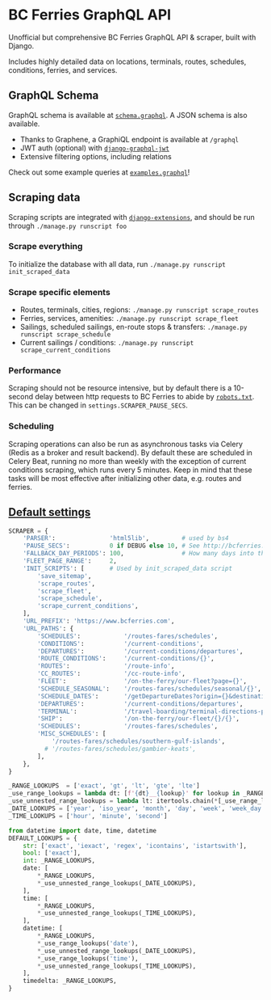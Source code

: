 # BC Ferries GraphQL API
Unofficial but comprehensive BC Ferries GraphQL API &amp; scraper, built with Django.


Includes highly detailed data on locations, terminals, routes, schedules, conditions, ferries, and services.

## GraphQL Schema
GraphQL schema is available at [`schema.graphql`](schema.graphql). A JSON schema is also available.

- Thanks to Graphene, a GraphiQL endpoint is available at `/graphql`
- JWT auth (optional) with [`django-graphql-jwt`](https://django-graphql-jwt.domake.io/)
- Extensive filtering options, including relations

Check out some example queries at [`examples.graphql`](examples.graphql)!

## Scraping data

Scraping scripts are integrated with [`django-extensions`](https://django-extensions.readthedocs.io/),
and should be run through `./manage.py runscript foo`

### Scrape everything
To initialize the database with all data, run `./manage.py runscript init_scraped_data`

### Scrape specific elements
- Routes, terminals, cities, regions: `./manage.py runscript scrape_routes`
- Ferries, services, amenities: `./manage.py runscript scrape_fleet`
- Sailings, scheduled sailings, en-route stops & transfers: `./manage.py runscript scrape_schedule`
- Current sailings / conditions: `./manage.py runscript scrape_current_conditions`

### Performance
Scraping should not be resource intensive, but by default there is a 10-second delay between http requests to BC Ferries to abide by [`robots.txt`](http://bcferries.com/robots.txt).
This can be changed in `settings.SCRAPER_PAUSE_SECS`.

### Scheduling
Scraping operations can also be run as asynchronous tasks via Celery (Redis as a broker and result backend). By default these are scheduled in Celery Beat, running no more than weekly with the exception of current conditions scraping, which runs every 5 minutes. Keep in mind that these tasks will be most effective after initializing other data, e.g. routes and ferries.

## [Default settings](ferries/settings.py)
```python
SCRAPER = {
    'PARSER':               'html5lib',         # used by bs4
    'PAUSE_SECS':           0 if DEBUG else 10, # See http://bcferries.com/robots.txt
    'FALLBACK_DAY_PERIODS': 100,                # How many days into the future to attempt to create schedules for
    'FLEET_PAGE_RANGE':     2,
    'INIT_SCRIPTS': [       # Used by init_scraped_data script
        'save_sitemap',
        'scrape_routes',
        'scrape_fleet',
        'scrape_schedule',
        'scrape_current_conditions',
    ],
    'URL_PREFIX': 'https://www.bcferries.com',
    'URL_PATHS': {
        'SCHEDULES':            '/routes-fares/schedules',
        'CONDITIONS':           '/current-conditions',
        'DEPARTURES':           '/current-conditions/departures',
        'ROUTE_CONDITIONS':     '/current-conditions/{}',
        'ROUTES':               '/route-info',
        'CC_ROUTES':            '/cc-route-info',
        'FLEET':                '/on-the-ferry/our-fleet?page={}',
        'SCHEDULE_SEASONAL':    '/routes-fares/schedules/seasonal/{}',
        'SCHEDULE_DATES':       '/getDepartureDates?origin={}&destination={}&selectedMonth={}&selectedYear={}',
        'DEPARTURES':           '/current-conditions/departures',
        'TERMINAL':             '/travel-boarding/terminal-directions-parking-food/{}/{}',
        'SHIP':                 '/on-the-ferry/our-fleet/{}/{}',
        'SCHEDULES':            '/routes-fares/schedules',
        'MISC_SCHEDULES': [
            '/routes-fares/schedules/southern-gulf-islands',
          # '/routes-fares/schedules/gambier-keats',
        ],
    },
}

_RANGE_LOOKUPS  = ['exact', 'gt', 'lt', 'gte', 'lte']
_use_range_lookups = lambda dt: [f'{dt}__{lookup}' for lookup in _RANGE_LOOKUPS]
_use_unnested_range_lookups = lambda lt: itertools.chain(*[_use_range_lookups(lookupType) for lookupType in lt])
_DATE_LOOKUPS = ['year', 'iso_year', 'month', 'day', 'week', 'week_day', 'iso_week_day', 'quarter']
_TIME_LOOKUPS = ['hour', 'minute', 'second']

from datetime import date, time, datetime
DEFAULT_LOOKUPS = {
    str: ['exact', 'iexact', 'regex', 'icontains', 'istartswith'],
    bool: ['exact'],
    int: _RANGE_LOOKUPS,
    date: [
        *_RANGE_LOOKUPS,
        *_use_unnested_range_lookups(_DATE_LOOKUPS),
    ],
    time: [
        *_RANGE_LOOKUPS,
        *_use_unnested_range_lookups(_TIME_LOOKUPS),
    ],
    datetime: [
        *_RANGE_LOOKUPS,
        *_use_range_lookups('date'),
        *_use_unnested_range_lookups(_DATE_LOOKUPS),
        *_use_range_lookups('time'),
        *_use_unnested_range_lookups(_TIME_LOOKUPS),
    ],
    timedelta: _RANGE_LOOKUPS,
}
```
